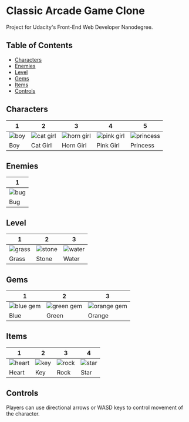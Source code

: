 # Classic Arcade Game Clone

Project for Udacity's Front-End Web Developer Nanodegree.

## Table of Contents

* [Characters](#characters)
* [Enemies](#enemies)
* [Level](#level)
* [Gems](#gems)
* [Items](#items)
* [Controls](#controls)

## Characters

| 1 | 2 | 3 | 4 | 5 |
| --- | --- | --- | --- | --- |
| ![boy](https://raw.githubusercontent.com/jamesparkes/classic-arcade-game-clone/gh-pages/images/char-boy.png) | ![cat girl](https://raw.githubusercontent.com/jamesparkes/classic-arcade-game-clone/gh-pages/images/char-cat-girl.png) | ![horn girl](https://raw.githubusercontent.com/jamesparkes/classic-arcade-game-clone/gh-pages/images/char-horn-girl.png) | ![pink girl](https://raw.githubusercontent.com/jamesparkes/classic-arcade-game-clone/gh-pages/images/char-pink-girl.png) | ![princess](https://raw.githubusercontent.com/jamesparkes/classic-arcade-game-clone/gh-pages/images/char-princess-girl.png)
| Boy | Cat Girl | Horn Girl | Pink Girl | Princess |

## Enemies

| 1 |
| --- |
| ![bug](https://raw.githubusercontent.com/jamesparkes/classic-arcade-game-clone/gh-pages/images/enemy-bug.png) |
| Bug |

## Level

| 1 | 2 | 3 |
| --- | --- | --- |
| ![grass](https://raw.githubusercontent.com/jamesparkes/classic-arcade-game-clone/gh-pages/images/block-grass.png) | ![stone](https://raw.githubusercontent.com/jamesparkes/classic-arcade-game-clone/gh-pages/images/block-stone.png) | ![water](https://raw.githubusercontent.com/jamesparkes/classic-arcade-game-clone/gh-pages/images/block-water.png) |
| Grass | Stone | Water |

## Gems

| 1 | 2 | 3 |
| --- | --- | --- |
| ![blue gem](https://raw.githubusercontent.com/jamesparkes/classic-arcade-game-clone/gh-pages/images/gem-blue.png) | ![green gem](https://raw.githubusercontent.com/jamesparkes/classic-arcade-game-clone/gh-pages/images/gem-green.png) | ![orange gem](https://raw.githubusercontent.com/jamesparkes/classic-arcade-game-clone/gh-pages/images/gem-orange.png) |
| Blue | Green | Orange |

## Items

| 1 | 2 | 3 | 4 |
| --- | --- | --- | --- |
| ![heart](https://raw.githubusercontent.com/jamesparkes/classic-arcade-game-clone/gh-pages/images/heart.png) | ![key](https://raw.githubusercontent.com/jamesparkes/classic-arcade-game-clone/gh-pages/images/key.png) | ![rock](https://raw.githubusercontent.com/jamesparkes/classic-arcade-game-clone/gh-pages/images/rock.png) | ![star](https://raw.githubusercontent.com/jamesparkes/classic-arcade-game-clone/gh-pages/images/star.png)
| Heart | Key | Rock | Star |

## Controls

Players can use directional arrows or WASD keys to control movement of the character.